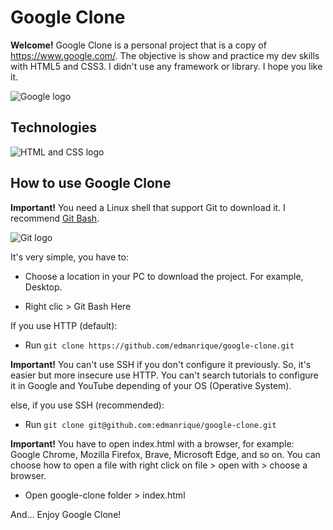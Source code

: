 # Google Clone

**Welcome!** Google Clone is a personal project that is a copy of https://www.google.com/. The objective is show and practice my dev skills with HTML5 and CSS3. I didn't use any framework or library. I hope you like it.

![Google logo](https://logos-marcas.com/wp-content/uploads/2020/09/Google-Logo.png)


## Technologies

![HTML and CSS logo](https://i.pinimg.com/originals/d5/bc/80/d5bc803f0ab768736cb0df5c06109c9a.png)

## How to use Google Clone

**Important!** You need a Linux shell that support Git to download it. I recommend [Git Bash](https://git-scm.com/downloads "Git Bash").

![Git logo](https://external-content.duckduckgo.com/iu/?u=http%3A%2F%2Fwww.pixelninja.me%2Fwp-content%2Fuploads%2F2016%2F05%2Fgit-logo.jpg&f=1&nofb=1)

It's very simple, you have to:

- Choose a location in your PC to download the project. For example, Desktop.

- Right clic > Git Bash Here

If you use HTTP (default):

- Run `git clone https://github.com/edmanrique/google-clone.git`

**Important!** You can't use SSH if you don't configure it previously. So, it's easier but more insecure use HTTP. You can't search tutorials to configure it in Google and YouTube depending of your OS (Operative System).

else, if you use SSH (recommended):

- Run `git clone git@github.com:edmanrique/google-clone.git`

**Important!** You have to open index.html with a browser, for example: Google Chrome, Mozilla Firefox, Brave, Microsoft Edge, and so on. You can choose how to open a file with right click on file > open with > choose a browser.

- Open google-clone folder > index.html

And... Enjoy Google Clone!
